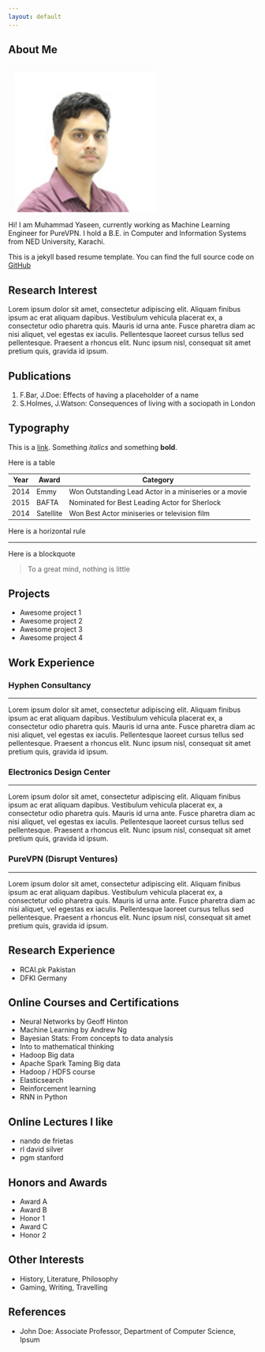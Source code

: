 ```yaml
---
layout: default
---
```


## About Me

<!--<img class="profile-picture" src="sherlock.jpg">-->
<img class="profile-picture" src="yaseen.jpg">

Hi! I am Muhammad Yaseen, currently working as Machine Learning Engineer for PureVPN. I hold a B.E. in Computer and Information Systems from NED University, Karachi.

This is a jekyll based resume template. You can find the full source code on [GitHub](https://github.com/bk2dcradle/researcher)

## Research Interest

Lorem ipsum dolor sit amet, consectetur adipiscing elit. Aliquam finibus ipsum ac erat aliquam dapibus. Vestibulum vehicula placerat ex, a consectetur odio pharetra quis. Mauris id urna ante. Fusce pharetra diam ac nisi aliquet, vel egestas ex iaculis. Pellentesque laoreet cursus tellus sed pellentesque. Praesent a rhoncus elit. Nunc ipsum nisl, consequat sit amet pretium quis, gravida id ipsum.

## Publications

1. F.Bar, J.Doe: Effects of having a placeholder of a name
2. S.Holmes, J.Watson: Consequences of living with a sociopath in London

## Typography

This is a [link](http://google.com). Something *italics* and something **bold**.

Here is a table

Year | Award | Category
-----|-------|--------
2014 | Emmy  | Won Outstanding Lead Actor in a miniseries or a movie
2015 | BAFTA | Nominated for Best Leading Actor for Sherlock
2014 | Satellite | Won Best Actor miniseries or television film

Here is a horizontal rule

---

Here is a blockquote

> To a great mind, nothing is little

## Projects

* Awesome project 1
* Awesome project 2
* Awesome project 3
* Awesome project 4

## Work Experience

### Hyphen Consultancy

---
Lorem ipsum dolor sit amet, consectetur adipiscing elit. Aliquam finibus ipsum ac erat aliquam dapibus. Vestibulum vehicula placerat ex, a consectetur odio pharetra quis. Mauris id urna ante. Fusce pharetra diam ac nisi aliquet, vel egestas ex iaculis. 
Pellentesque laoreet cursus tellus sed pellentesque. Praesent a rhoncus elit. Nunc ipsum nisl, consequat sit amet pretium quis, gravida id ipsum. 

### Electronics Design Center

---
Lorem ipsum dolor sit amet, consectetur adipiscing elit. Aliquam finibus ipsum ac erat aliquam dapibus. Vestibulum vehicula placerat ex, a consectetur odio pharetra quis. Mauris id urna ante. Fusce pharetra diam ac nisi aliquet, vel egestas ex iaculis. 
Pellentesque laoreet cursus tellus sed pellentesque. Praesent a rhoncus elit. Nunc ipsum nisl, consequat sit amet pretium quis, gravida id ipsum. 

### PureVPN (Disrupt Ventures)

---
Lorem ipsum dolor sit amet, consectetur adipiscing elit. Aliquam finibus ipsum ac erat aliquam dapibus. Vestibulum vehicula placerat ex, a consectetur odio pharetra quis. Mauris id urna ante. Fusce pharetra diam ac nisi aliquet, vel egestas ex iaculis. 
Pellentesque laoreet cursus tellus sed pellentesque. Praesent a rhoncus elit. Nunc ipsum nisl, consequat sit amet pretium quis, gravida id ipsum. 

## Research Experience

* RCAI.pk Pakistan
* DFKI Germany

## Online Courses and Certifications

* Neural Networks by Geoff Hinton
* Machine Learning by Andrew Ng
* Bayesian Stats: From concepts to data analysis
* Into to mathematical thinking
* Hadoop Big data
* Apache Spark Taming Big data
* Hadoop / HDFS course
* Elasticsearch
* Reinforcement learning
* RNN in Python

## Online Lectures I like

* nando de frietas
* rl david silver
* pgm stanford

## Honors and Awards

* Award A
* Award B
* Honor 1
* Award C
* Honor 2

## Other Interests

* History, Literature, Philosophy
* Gaming, Writing, Travelling

## References

* John Doe: Associate Professor, Department of Computer Science, Ipsum


